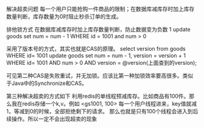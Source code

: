 解决超卖问题
每一个用户只能抢购一件商品的限制；在数据库减库存时加上库存数量判断，库存数量为0时阻止秒杀订单的生成。

排他锁方式
在数据库减库存时加上库存数量判断，防止数据变为负数
1 update goods set num = num - 1 WHERE id = 1001 and num > 0


采用了版本号的方式，其实也就是CAS的原理。
 select version from goods WHERE id= 1001
 update goods set num = num - 1, version = version + 1 WHERE id= 1001 AND num > 0 AND version = @version(上面查到的version);

可见第二种CAS是失败重试，并无加锁。应该比第一种加锁效率要高很多。类似于Java中的Synchronize和CAS。

第三种解决超卖的方式如下
 利用redis的单线程预减库存。比如商品有100件。那么我在redis存储一个k,v。例如 <gs1001, 100>
每一个用户线程进来，key值就减1，等减到0的时候，全部拒绝剩下的请求。
那么也就是只有100个线程会进入到后续操作。所以一定不会出现超卖的现象
